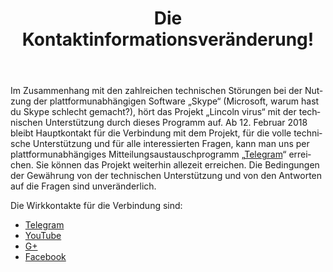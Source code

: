 ﻿---
layout: post

title: Die Kontaktinformationsveränderung!
meta: Telegram
cover_img: 2018.02.12/Telegram.png
cover_fit: contain

category: news

og: img/og_Telegram.png

lang: de
ref: lincoln_virus_news_6
---
 
Im Zusammenhang mit den zahlreichen technischen Störungen bei der Nutzung der plattformunabhängigen Software „Skype“  (Microsoft, warum hast du Skype schlecht gemacht?), hört das Projekt „Lincoln virus“  mit der technischen Unterstützung durch dieses Programm auf.
Ab 12. Februar 2018 bleibt Hauptkontakt für die Verbindung mit dem Projekt, für die volle technische Unterstützung und für alle interessierten Fragen, kann man uns per plattformunabhängiges Mitteilungsaustauschprogramm „<a href="https://t.me/chutkoy" target="_blank">Telegram</a>“  erreichen.
Sie können das Projekt weiterhin allezeit erreichen.
Die Bedingungen der Gewährung von der technischen Unterstützung und von den Antworten auf die Fragen sind unveränderlich.

Die Wirkkontakte für die Verbindung sind:
- <a href="https://t.me/chutkoy" target="_blank">Telegram</a>
- <a href="https://www.youtube.com/channel/UCiAxh-kQbW00em5SX1I5n6Q" target="_blank">YouTube</a>
- <a href="https://plus.google.com/+%D0%95%D0%B2%D0%B3%D0%B5%D0%BD%D0%B8%D0%B9%D0%A0%D1%83%D1%81%D1%81%D0%BA%D0%B8%D0%B9%D0%A7%D1%83%D1%82%D0%BA%D0%BE%D0%B989" target="_blank">G+</a>
- <a href="https://www.facebook.com/lincolnvirus" target="_blank">Facebook</a>

